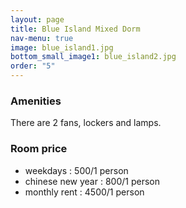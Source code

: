 ```yaml
---
layout: page
title: Blue Island Mixed Dorm
nav-menu: true
image: blue_island1.jpg
bottom_small_image1: blue_island2.jpg
order: "5"
---
```

### Amenities
There are 2 fans, lockers and lamps.
### Room price
* weekdays : 500/1 person
* chinese new year : 800/1 person
* monthly rent :
	 4500/1 person
